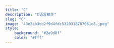 ```yaml
---
title: "C"
description: "C语言相关"
slug: "C"
image: "43e2ab3cd2f9d4fdc5320318707051c8.jpeg"
style:
    background: "#2a9d8f"
    color: "#fff"
---
```

